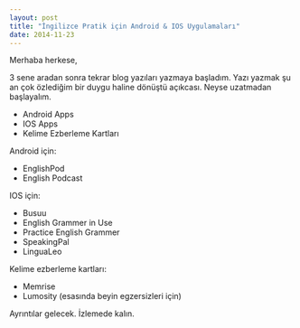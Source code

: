 ```yaml
---
layout: post
title: "İngilizce Pratik için Android & IOS Uygulamaları"
date: 2014-11-23
---
```


Merhaba herkese,

3 sene aradan sonra tekrar blog yazıları yazmaya başladım. Yazı yazmak şu an çok özlediğim bir duygu haline dönüştü açıkcası. Neyse uzatmadan başlayalım.

- Android Apps
- IOS Apps
- Kelime Ezberleme Kartları



Android için:

- EnglishPod
- English Podcast



IOS için:

- Busuu
- English Grammer in Use
- Practice English Grammer
- SpeakingPal
- LinguaLeo



Kelime ezberleme kartları:

- Memrise
- Lumosity (esasında beyin egzersizleri için)



Ayrıntılar gelecek. İzlemede kalın.